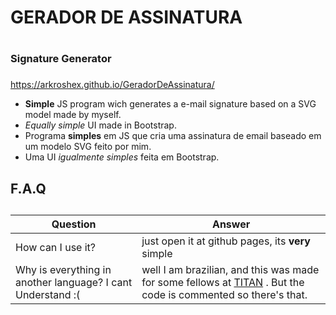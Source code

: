 # GERADOR DE ASSINATURA <h1>
  
### Signature Generator <h3>

<https://arkroshex.github.io/GeradorDeAssinatura/>
  
  
* **Simple** JS program wich generates a e-mail signature based on a SVG model made by myself.
* *Equally simple* UI made in Bootstrap.
* Programa **simples** em JS que cria uma assinatura de email baseado em um modelo SVG feito por mim.
* Uma UI *igualmente simples* feita em Bootstrap.

## F.A.Q <h2>

Question  | Answer
--------- | ------
How can I use it? | just open it at github pages, its **very** simple
Why is everything in another language? I cant Understand :( | well I am brazilian, and this was made for some fellows at [TITAN](https://titanci.com.br) . But the code is commented so there's that.
